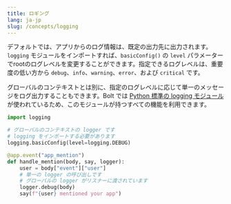 ```yaml
---
title: ロギング
lang: ja-jp
slug: /concepts/logging
---
```


デフォルトでは、アプリからのログ情報は、既定の出力先に出力されます。`logging` モジュールをインポートすれば、`basicConfig()` の `level` パラメーターでrootのログレベルを変更することができます。指定できるログレベルは、重要度の低い方から `debug`、`info`、`warning`、`error`、および `critical` です。 

グローバルのコンテキストとは別に、指定のログレベルに応じて単一のメッセージをログ出力することもできます。Bolt では [Python 標準の logging モジュール](https://docs.python.org/3/library/logging.html)が使われているため、このモジュールが持つすべての機能を利用できます。

```python
import logging

# グローバルのコンテキストの logger です
# logging をインポートする必要があります
logging.basicConfig(level=logging.DEBUG)

@app.event("app_mention")
def handle_mention(body, say, logger):
    user = body["event"]["user"]
    # 単一の logger の呼び出しです
    # グローバルの logger がリスナーに渡されています
    logger.debug(body)
    say(f"{user} mentioned your app")
```